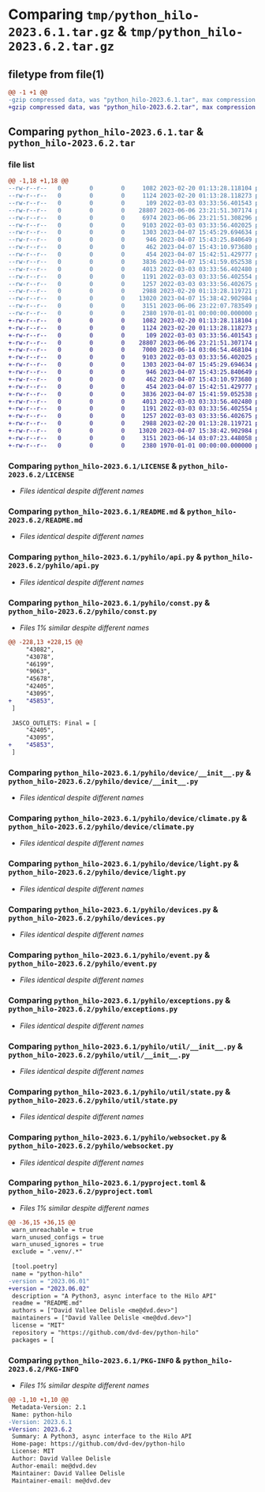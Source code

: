# Comparing `tmp/python_hilo-2023.6.1.tar.gz` & `tmp/python_hilo-2023.6.2.tar.gz`

## filetype from file(1)

```diff
@@ -1 +1 @@
-gzip compressed data, was "python_hilo-2023.6.1.tar", max compression
+gzip compressed data, was "python_hilo-2023.6.2.tar", max compression
```

## Comparing `python_hilo-2023.6.1.tar` & `python_hilo-2023.6.2.tar`

### file list

```diff
@@ -1,18 +1,18 @@
--rw-r--r--   0        0        0     1082 2023-02-20 01:13:28.118104 python_hilo-2023.6.1/LICENSE
--rw-r--r--   0        0        0     1124 2023-02-20 01:13:28.118273 python_hilo-2023.6.1/README.md
--rw-r--r--   0        0        0      109 2022-03-03 03:33:56.401543 python_hilo-2023.6.1/pyhilo/__init__.py
--rw-r--r--   0        0        0    28807 2023-06-06 23:21:51.307174 python_hilo-2023.6.1/pyhilo/api.py
--rw-r--r--   0        0        0     6974 2023-06-06 23:21:51.308296 python_hilo-2023.6.1/pyhilo/const.py
--rw-r--r--   0        0        0     9103 2022-03-03 03:33:56.402025 python_hilo-2023.6.1/pyhilo/device/__init__.py
--rw-r--r--   0        0        0     1303 2023-04-07 15:45:29.694634 python_hilo-2023.6.1/pyhilo/device/climate.py
--rw-r--r--   0        0        0      946 2023-04-07 15:43:25.840649 python_hilo-2023.6.1/pyhilo/device/light.py
--rw-r--r--   0        0        0      462 2023-04-07 15:43:10.973680 python_hilo-2023.6.1/pyhilo/device/sensor.py
--rw-r--r--   0        0        0      454 2023-04-07 15:42:51.429777 python_hilo-2023.6.1/pyhilo/device/switch.py
--rw-r--r--   0        0        0     3836 2023-04-07 15:41:59.052538 python_hilo-2023.6.1/pyhilo/devices.py
--rw-r--r--   0        0        0     4013 2022-03-03 03:33:56.402480 python_hilo-2023.6.1/pyhilo/event.py
--rw-r--r--   0        0        0     1191 2022-03-03 03:33:56.402554 python_hilo-2023.6.1/pyhilo/exceptions.py
--rw-r--r--   0        0        0     1257 2022-03-03 03:33:56.402675 python_hilo-2023.6.1/pyhilo/util/__init__.py
--rw-r--r--   0        0        0     2988 2023-02-20 01:13:28.119721 python_hilo-2023.6.1/pyhilo/util/state.py
--rw-r--r--   0        0        0    13020 2023-04-07 15:38:42.902984 python_hilo-2023.6.1/pyhilo/websocket.py
--rw-r--r--   0        0        0     3151 2023-06-06 23:22:07.783549 python_hilo-2023.6.1/pyproject.toml
--rw-r--r--   0        0        0     2380 1970-01-01 00:00:00.000000 python_hilo-2023.6.1/PKG-INFO
+-rw-r--r--   0        0        0     1082 2023-02-20 01:13:28.118104 python_hilo-2023.6.2/LICENSE
+-rw-r--r--   0        0        0     1124 2023-02-20 01:13:28.118273 python_hilo-2023.6.2/README.md
+-rw-r--r--   0        0        0      109 2022-03-03 03:33:56.401543 python_hilo-2023.6.2/pyhilo/__init__.py
+-rw-r--r--   0        0        0    28807 2023-06-06 23:21:51.307174 python_hilo-2023.6.2/pyhilo/api.py
+-rw-r--r--   0        0        0     7000 2023-06-14 03:06:54.468104 python_hilo-2023.6.2/pyhilo/const.py
+-rw-r--r--   0        0        0     9103 2022-03-03 03:33:56.402025 python_hilo-2023.6.2/pyhilo/device/__init__.py
+-rw-r--r--   0        0        0     1303 2023-04-07 15:45:29.694634 python_hilo-2023.6.2/pyhilo/device/climate.py
+-rw-r--r--   0        0        0      946 2023-04-07 15:43:25.840649 python_hilo-2023.6.2/pyhilo/device/light.py
+-rw-r--r--   0        0        0      462 2023-04-07 15:43:10.973680 python_hilo-2023.6.2/pyhilo/device/sensor.py
+-rw-r--r--   0        0        0      454 2023-04-07 15:42:51.429777 python_hilo-2023.6.2/pyhilo/device/switch.py
+-rw-r--r--   0        0        0     3836 2023-04-07 15:41:59.052538 python_hilo-2023.6.2/pyhilo/devices.py
+-rw-r--r--   0        0        0     4013 2022-03-03 03:33:56.402480 python_hilo-2023.6.2/pyhilo/event.py
+-rw-r--r--   0        0        0     1191 2022-03-03 03:33:56.402554 python_hilo-2023.6.2/pyhilo/exceptions.py
+-rw-r--r--   0        0        0     1257 2022-03-03 03:33:56.402675 python_hilo-2023.6.2/pyhilo/util/__init__.py
+-rw-r--r--   0        0        0     2988 2023-02-20 01:13:28.119721 python_hilo-2023.6.2/pyhilo/util/state.py
+-rw-r--r--   0        0        0    13020 2023-04-07 15:38:42.902984 python_hilo-2023.6.2/pyhilo/websocket.py
+-rw-r--r--   0        0        0     3151 2023-06-14 03:07:23.448058 python_hilo-2023.6.2/pyproject.toml
+-rw-r--r--   0        0        0     2380 1970-01-01 00:00:00.000000 python_hilo-2023.6.2/PKG-INFO
```

### Comparing `python_hilo-2023.6.1/LICENSE` & `python_hilo-2023.6.2/LICENSE`

 * *Files identical despite different names*

### Comparing `python_hilo-2023.6.1/README.md` & `python_hilo-2023.6.2/README.md`

 * *Files identical despite different names*

### Comparing `python_hilo-2023.6.1/pyhilo/api.py` & `python_hilo-2023.6.2/pyhilo/api.py`

 * *Files identical despite different names*

### Comparing `python_hilo-2023.6.1/pyhilo/const.py` & `python_hilo-2023.6.2/pyhilo/const.py`

 * *Files 1% similar despite different names*

```diff
@@ -228,13 +228,15 @@
     "43082",
     "43078",
     "46199",
     "9063",
     "45678",
     "42405",
     "43095",
+    "45853",
 ]
 
 JASCO_OUTLETS: Final = [
     "42405",
     "43095",
+    "45853",
 ]
```

### Comparing `python_hilo-2023.6.1/pyhilo/device/__init__.py` & `python_hilo-2023.6.2/pyhilo/device/__init__.py`

 * *Files identical despite different names*

### Comparing `python_hilo-2023.6.1/pyhilo/device/climate.py` & `python_hilo-2023.6.2/pyhilo/device/climate.py`

 * *Files identical despite different names*

### Comparing `python_hilo-2023.6.1/pyhilo/device/light.py` & `python_hilo-2023.6.2/pyhilo/device/light.py`

 * *Files identical despite different names*

### Comparing `python_hilo-2023.6.1/pyhilo/devices.py` & `python_hilo-2023.6.2/pyhilo/devices.py`

 * *Files identical despite different names*

### Comparing `python_hilo-2023.6.1/pyhilo/event.py` & `python_hilo-2023.6.2/pyhilo/event.py`

 * *Files identical despite different names*

### Comparing `python_hilo-2023.6.1/pyhilo/exceptions.py` & `python_hilo-2023.6.2/pyhilo/exceptions.py`

 * *Files identical despite different names*

### Comparing `python_hilo-2023.6.1/pyhilo/util/__init__.py` & `python_hilo-2023.6.2/pyhilo/util/__init__.py`

 * *Files identical despite different names*

### Comparing `python_hilo-2023.6.1/pyhilo/util/state.py` & `python_hilo-2023.6.2/pyhilo/util/state.py`

 * *Files identical despite different names*

### Comparing `python_hilo-2023.6.1/pyhilo/websocket.py` & `python_hilo-2023.6.2/pyhilo/websocket.py`

 * *Files identical despite different names*

### Comparing `python_hilo-2023.6.1/pyproject.toml` & `python_hilo-2023.6.2/pyproject.toml`

 * *Files 1% similar despite different names*

```diff
@@ -36,15 +36,15 @@
 warn_unreachable = true
 warn_unused_configs = true
 warn_unused_ignores = true
 exclude = ".venv/.*"
 
 [tool.poetry]
 name = "python-hilo"
-version = "2023.06.01"
+version = "2023.06.02"
 description = "A Python3, async interface to the Hilo API"
 readme = "README.md"
 authors = ["David Vallee Delisle <me@dvd.dev>"]
 maintainers = ["David Vallee Delisle <me@dvd.dev>"]
 license = "MIT"
 repository = "https://github.com/dvd-dev/python-hilo"
 packages = [
```

### Comparing `python_hilo-2023.6.1/PKG-INFO` & `python_hilo-2023.6.2/PKG-INFO`

 * *Files 1% similar despite different names*

```diff
@@ -1,10 +1,10 @@
 Metadata-Version: 2.1
 Name: python-hilo
-Version: 2023.6.1
+Version: 2023.6.2
 Summary: A Python3, async interface to the Hilo API
 Home-page: https://github.com/dvd-dev/python-hilo
 License: MIT
 Author: David Vallee Delisle
 Author-email: me@dvd.dev
 Maintainer: David Vallee Delisle
 Maintainer-email: me@dvd.dev
```

